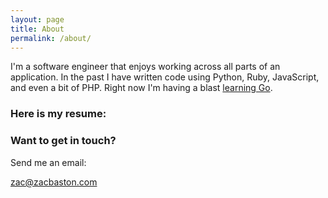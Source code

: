 ```yaml
---
layout: page
title: About
permalink: /about/
---
```


I'm a software engineer that enjoys working across all parts of an application.
In the past I have written code using Python, Ruby, JavaScript, and even a bit
of PHP. Right now I'm having a blast [learning Go](https://golang.org/).

### Here is my resume:

<a href="{{ site.baseurl }}{{ site.footer-links.resume }}"><i class="resume"></i></a>

### Want to get in touch?

Send me an email:

[zac@zacbaston.com](mailto:zac@zacbaston.com)
